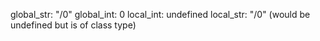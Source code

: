 global_str: "/0"
global_int: 0
local_int: undefined
local_str: "/0" (would be undefined but is of class type)